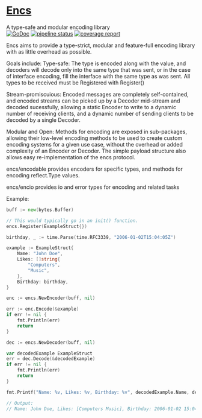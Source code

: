 # [Encs](https://git.lenqua.net/stewi1014/encs/)
A type-safe and modular encoding library  
[![GoDoc](https://godoc.org/github.com/stewi1014/encs?status.svg)](https://godoc.org/github.com/stewi1014/encs)
[![pipeline status](https://git.lenqua.net/stewi1014/encs/badges/master/pipeline.svg)](https://git.lenqua.net/stewi1014/encs/-/commits/master)
[![coverage report](https://git.lenqua.net/stewi1014/encs/badges/master/coverage.svg)](https://git.lenqua.net/stewi1014/encs/-/commits/master)

Encs aims to provide a type-strict, modular and feature-full encoding library with as little overhead as possible.

Goals include:
Type-safe: The type is encoded along with the value, and decoders will decode only into the same type that was sent, or in the case of interface encoding,
fill the interface with the same type as was sent. All types to be received must be Registered with Register()

Stream-promiscuious: Encoded messages are completely self-contained, and encoded streams can be picked up by a Decoder mid-stream and decoded sucessfully,
allowing a static Encoder to write to a dynamic number of receiving clients, and a dynamic number of sending clients to be decoded by a single Decoder.

Modular and Open: Methods for encoding are exposed in sub-packages, allowing their low-level encoding methods to be used to create custom encoding systems for a given use case,
without the overhead or added complexity of an Encoder or Decoder. The simple payload structure also allows easy re-implementation of the encs protocol.

encs/encodable provides encoders for specific types, and methods for encoding reflect.Type values.

encs/encio provides io and error types for encoding and related tasks

Example:
```go
buff := new(bytes.Buffer)

// This would typically go in an init() function.
encs.Register(ExampleStruct{})

birthday, _ := time.Parse(time.RFC3339, "2006-01-02T15:04:05Z")

example := ExampleStruct{
	Name: "John Doe",
	Likes: []string{
		"Computers",
		"Music",
	},
	Birthday: birthday,
}

enc := encs.NewEncoder(buff, nil)

err := enc.Encode(&example)
if err != nil {
	fmt.Println(err)
	return
}

dec := encs.NewDecoder(buff, nil)

var decodedExample ExampleStruct
err = dec.Decode(&decodedExample)
if err != nil {
	fmt.Println(err)
	return
}

fmt.Printf("Name: %v, Likes: %v, Birthday: %v", decodedExample.Name, decodedExample.Likes, decodedExample.Birthday)

// Output:
// Name: John Doe, Likes: [Computers Music], Birthday: 2006-01-02 15:04:05 +0000 UTC
```